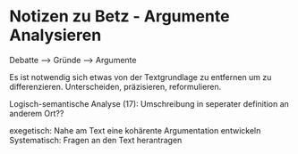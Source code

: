 # Notizen zu Betz - Argumente Analysieren

Debatte --> Gründe --> Argumente

Es ist notwendig sich etwas von der Textgrundlage zu entfernen um zu differenzieren. Unterscheiden, präzisieren, reformulieren.

Logisch-semantische Analyse (17): Umschreibung in seperater definition an anderem Ort??

exegetisch: Nahe am Text eine kohärente Argumentation entwickeln
Systematisch: Fragen an den Text herantragen

